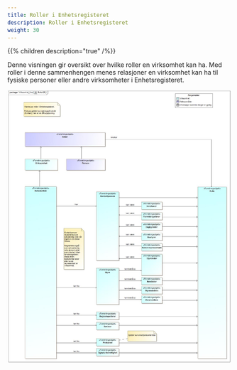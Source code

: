 ```yaml
---
title: Roller i Enhetsregisteret
description: Roller i Enhetsregisteret
weight: 30
---
```


{{% children description="true" /%}}

Denne visningen gir oversikt over hvilke roller en virksomhet kan ha. Med roller i denne sammenhengen menes relasjoner en virksomhet kan ha til fysiske personer eller andre virksomheter i Enhetsregisteret.

![RollerEr](https://github.com/brreg/informasjonsmodeller/blob/main/enhetsregisteret/forretningsobjektmodeller/rollerER.jpg?raw=true)

